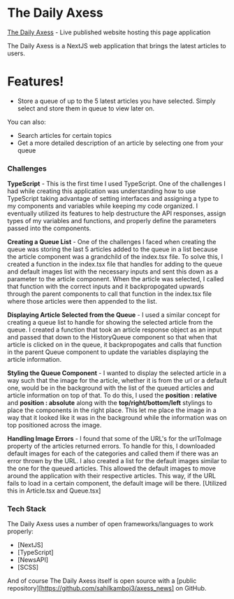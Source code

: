 # The Daily Axess

[The Daily Axess](https://axess-news.vercel.app/) - Live published website hosting this page application

The Daily Axess is a NextJS web application that brings the latest articles to users.

# Features!

- Store a queue of up to the 5 latest articles you have selected. Simply select and store them in queue to view later on.

You can also:

- Search articles for certain topics
- Get a more detailed description of an article by selecting one from your queue

### Challenges

**TypeScript** - This is the first time I used TypeScript. One of the challenges I had while creating this application was understanding how to use TypeScript taking advantage of setting interfaces and assigning a type to my components and variables while keeping my code organized. I eventually utilized its features to help destructure the API responses, assign types of my variables and functions, and properly define the parameters passed into the components.

**Creating a Queue List** - One of the challenges I faced when creating the queue was storing the last 5 articles added to the queue in a list because the article component was a grandchild of the index.tsx file. To solve this, I created a function in the index.tsx file that handles for adding to the queue and default images list with the necessary inputs and sent this down as a parameter to the article component. When the article was selected, I called that function with the correct inputs and it backpropogated upwards through the parent components to call that function in the index.tsx file where those articles were then appended to the list.

**Displaying Article Selected from the Queue** - I used a similar concept for creating a queue list to handle for showing the selected article from the queue. I created a function that took an article response object as an input and passed that down to the HistoryQueue component so that when that article is clicked on in the queue, it backpropogates and calls that function in the parent Queue component to update the variables displaying the article information.

**Styling the Queue Component** - I wanted to display the selected article in a way such that the image for the article, whether it is from the url or a default one, would be in the background with the list of the queued articles and article information on top of that. To do this, I used the **position : relative** and **position : absolute** along with the **top/right/bottom/left** stylings to place the components in the right place. This let me place the image in a way that it looked like it was in the background while the information was on top positioned across the image.

**Handling Image Errors** - I found that some of the URL's for the urlToImage property of the articles returned errors. To handle for this, I downloaded default images for each of the categories and called them if there was an error thrown by the URL. I also created a list for the default images similar to the one for the queued articles. This allowed the default images to move around the application with their respective articles. This way, if the URL fails to load in a certain component, the default image will be there.
[Utilized this in Article.tsx and Queue.tsx]

### Tech Stack

The Daily Axess uses a number of open frameworks/languages to work properly:

- [NextJS]
- [TypeScript]
- [NewsAPI]
- [SCSS]

And of course The Daily Axess itself is open source with a [public repository][https://github.com/sahilkamboj3/axess_news] on GitHub.
